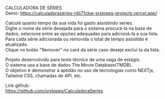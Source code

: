 CALCULADORA DE SÉRIES  
Demo:
https://calculadoraseries-rdii71ckw-srslopes-projects.vercel.app/    
  
Calcule quanto tempo da sua vida foi gasto assistindo series.  
Digite o nome da série desejada para o sistema procurá-la na base de dados, selecione entre as opções adequadas para adicioná-la a sua lista.  
Para cada série adicionada ou removida o total de tempo assistido é atualizado.  
Clique no botão "Remover" no card da série caso deseje excluí-la da lista.  

Projeto desenvolvido para teste técnico de uma vaga de estágio.  
O sistema usa a base de dados The Movie Database(TMDB).  
O objetivo é demonstrar a aptidão no uso de tecnologias como NEXTjs, Tailwind CSS, chamadas de API, etc.  

Link github:  
https://github.com/srslopes/CalculadoraSeries




